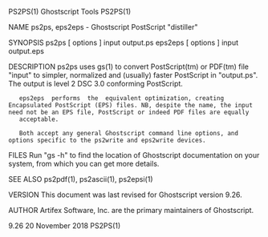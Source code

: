 PS2PS(1)                                                                                    Ghostscript Tools                                                                                    PS2PS(1)

NAME
       ps2ps, eps2eps - Ghostscript PostScript "distiller"

SYNOPSIS
       ps2ps [ options ] input output.ps
       eps2eps [ options ] input output.eps

DESCRIPTION
       ps2ps uses gs(1) to convert PostScript(tm) or PDF(tm) file "input" to simpler, normalized and (usually) faster PostScript in "output.ps".  The output is level 2 DSC 3.0 conforming PostScript.

       eps2eps  performs  the  equivalent optimization, creating Encapsulated PostScript (EPS) files. NB, despite the name, the input need not be an EPS file, PostScript or indeed PDF files are equally
       acceptable.

       Both accept any general Ghostscript command line options, and options specific to the ps2write and eps2write devices.

FILES
       Run "gs -h" to find the location of Ghostscript documentation on your system, from which you can get more details.

SEE ALSO
       ps2pdf(1), ps2ascii(1), ps2epsi(1)

VERSION
       This document was last revised for Ghostscript version 9.26.

AUTHOR
       Artifex Software, Inc. are the primary maintainers of Ghostscript.

9.26                                                                                         20 November 2018                                                                                    PS2PS(1)
